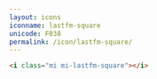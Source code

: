 ```yaml
---
layout: icons
iconname: lastfm-square
unicode: F038
permalink: /icon/lastfm-square/
---
```


``` html
<i class="mi mi-lastfm-square"></i>
```
